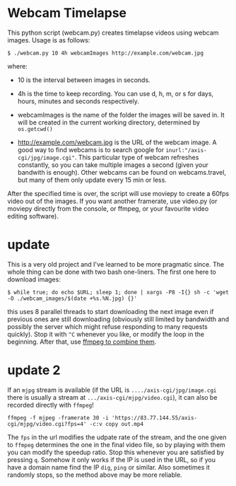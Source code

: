 # Webcam Timelapse

This python script (webcam.py) creates timelapse videos using webcam images. Usage is as follows:

    $ ./webcam.py 10 4h webcamImages http://example.com/webcam.jpg

where:

- 10 is the interval between images in seconds.

- 4h is the time to keep recording. You can use d, h, m, or s for days, hours, minutes and seconds respectively.

- webcamImages is the name of the folder the images will be saved in. It will be created in the current working directory, determined by `os.getcwd()`

- http://example.com/webcam.jpg is the URL of the webcam image. A good way to find webcams is to search google for `inurl:"/axis-cgi/jpg/image.cgi"`. This particular type of webcam refreshes constantly, so you can take multiple images a second (given your bandwith is enough). Other webcams can be found on webcams.travel, but many of them only update every 15 min or less.

After the specified time is over, the script will use moviepy to create a 60fps video out of the images. If you want another framerate, use video.py (or moviepy directly from the console, or ffmpeg, or your favourite video editing software).


# update

This is a very old project and I've learned to be more pragmatic since. The whole thing can be done with two bash one-liners. The first one here to download images: 

    $ while true; do echo $URL; sleep 1; done | xargs -P8 -I{} sh -c 'wget -O ./webcam_images/$(date +%s.%N.jpg) {}'

this uses 8 parallel threads to start downloading the next image even if previous ones are still downloading (obviously still limited by bandwidth and possibly the server which might refuse responding to many requests quickly). Stop it with `^C` whenever you like, or modify the loop in the beginning. After that, use [ffmpeg to combine them](https://stackoverflow.com/questions/24961127/how-to-create-a-video-from-images-with-ffmpeg).

# update 2

If an `mjpg` stream is available (if the URL is `..../axis-cgi/jpg/image.cgi` there is usually a stream at `.../axis-cgi/mjpg/video.cgi`), it can also be recorded directly with `ffmpeg`! 

    ffmpeg -f mjpeg -framerate 30 -i 'https://83.77.144.55/axis-cgi/mjpg/video.cgi?fps=4' -c:v copy out.mp4

The `fps` in the url modifies the udpate rate of the stream, and the one given to `ffmpeg` determines the one in the final video file, so by playing with them you can modify the speedup ratio. Stop this whenever you are satisfied by pressing `q`. Somehow it only works if the IP is used in the URL, so if you have a domain name find the IP `dig`, `ping` or similar. Also sometimes it randomly stops, so the method above may be more reliable.

